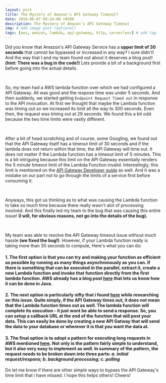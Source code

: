 ```yaml
---
layout: post
title: The Mystery of Amazon's API Gateway Timeout?
date: 2018-06-07 09:24:00 +0500
description: The Mystery of Amazon's API Gateway Timeout
img: # Add image post (optional)
tags: [aws, amazon, lambda, api-gateway, http, serverless] # add tag
---
```


Did you know that Amazon's API Gateway Service has a **upper limit of 30 seconds** that cannot be bypassed or increased in any way? I sure didn't! And the way that I and my team found out about it deserves a blog post! **(hint: There was a bug in the code!)** Lets provide a bit of a background first before going into the actual details.

<br />

So, my team had a AWS lambda function over which we had configured a API Gateway. All was good and the respose time was under 5 seconds. And then suddenly, we started getting ```Endpoint Request Timed out``` in response to the API invocation. At first we thought that maybe the Lambda function was timing out so we increased its limit all the way to 300 seconds. Even then, the request was timing out at 29 seconds. We found this a bit odd because the two time limits were vastly different.

<br />

After a bit of head scratching and of course, some Googling, we found out that the API Gateway itself has a timeout limit of 30 seconds and if the lambda does not return within that time, the API Gateway will time out. It does not matter if the Lambda function has a timeout limit of 5 minutes. This is a bit intriguing because this limit on the API Gateway essentially renders the 5 minute timeout limit of the Lambda Function invalid. Interestingly, this limit is mentioned on the [API Gateway Developer guide](https://docs.aws.amazon.com/apigateway/latest/developerguide/limits.html) as well. And it was a mistake on our part not to go through the limits of a service first before consuming it.

<br />

Anyways, this got us thinking as to what was causing the Lambda function to take so much time because there really wasn't alot of processing involved. And this finally led my team to the bug that was causing this entire issue! **(I will, for obvious reasons, not go into the details of the bug).**

<br />

My team was able to resolve the API Gateway timeout issue without much hassle **(we fixed the bug!)**. However, if your Lambda function really is taking more than 30 seconds to compute, Here's what you can do:


#### 1. The first option is that you can try and making your function as efficient as possible by running as many things asynchronously as you can. If there is something that can be executed in the parallel, extract it, create a new Lambda function and invoke that function directly from the first lambda function. AWS already has a blog post [here](https://aws.amazon.com/blogs/developer/invoking-aws-lambda-functions-from-java/) that lets us know how it can be done in Java.

#### 2. The next option is particularly nifty that i found [here](https://sielert.com/api-gateway-gotcha-with-aws-lambda/) while researching on this issue. Quite simply, if the API Gateway times out, it does not mean that the Lambda function times out as well. The lambda function will complete its execution - it just wont be able to send a response. So, you can setup a callback URL at the end of the function that will post your data. This can easily be done by creating a new API Gatway that will send the data to your database or wherever it is that you want the data at.

#### 3. The final option is to adopt a pattern for executing long requests in AWS mentioned [here](http://www.99serverless.com/index.php/2017/11/24/serverless-long-running-http-requests/). Not only is the pattern fairly simple to understand, but it also very easy to implement as well. In summary of the pattern, the request needs to be broken down into three parts: *a. initial request/respons; b. background processing; c. polling*

Do let me know if there are other simple ways to bypass the API Gateway's time limit that i have missed. I hope this helps others! Cheers!
